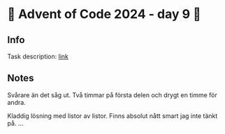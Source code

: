 # 🎄 Advent of Code 2024 - day 9 🎄

## Info

Task description: [link](https://adventofcode.com/2024/day/9)

## Notes

Svårare än det såg ut. Två timmar på första delen och drygt en timme för andra.

Kladdig lösning med listor av listor. Finns absolut nått smart jag inte tänkt på.
...
